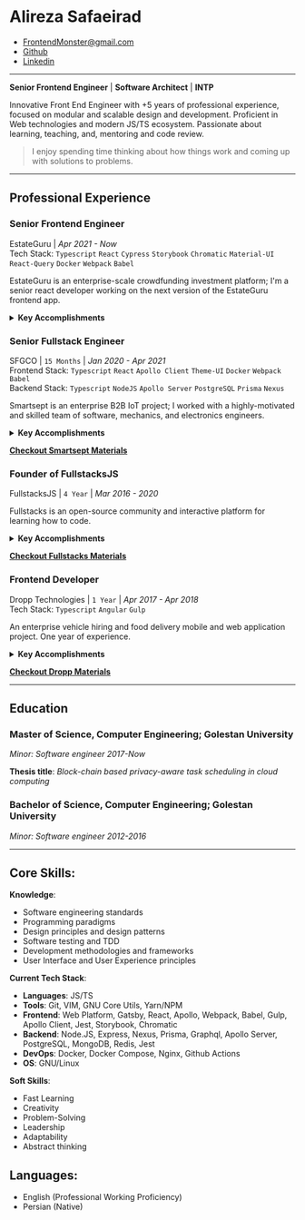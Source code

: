 <!-- omit in toc -->
# Alireza Safaeirad
* FrontendMonster@gmail.com
* [Github](https://github.com/frontendmonster)
* [Linkedin](https://www.linkedin.com/in/alireza-safaierad)

---

**Senior Frontend Engineer** | **Software Architect** | **INTP**

Innovative Front End Engineer with +5 years of professional experience, focused on modular and scalable design and development. Proficient in Web technologies and modern JS/TS ecosystem. Passionate about learning, teaching, and, mentoring and code review.

> I enjoy spending time thinking about how things work and coming up with solutions to problems.

---

## Professional Experience

### Senior Frontend Engineer
EstateGuru | _Apr 2021 - Now_\
Tech Stack: `Typescript` `React` `Cypress` `Storybook` `Chromatic` `Material-UI` `React-Query` `Docker` `Webpack` `Babel`

EstateGuru is an enterprise-scale crowdfunding investment platform; I'm a senior react developer working on the next version of the EstateGuru frontend app.

<details>
  <summary><b>Key Accomplishments</b></summary>

* Performed source code migration to [Typescript](https://www.typescriptlang.org/play) language for type-safety.
* Created UI review flow with [Storybook](https://storybook.js.org/) and [Chromatic](https://www.chromatic.com/).
* Integrated [Veriff](https://www.veriff.com/) and [Onfido](https://onfido.com/) for real identity verification.
* Implemented multiple Authentication flow (local, Google Auth code flow, Facebook Manual flow, MobileID, SmartID).
* Scale project by migrating from [CRA](https://create-react-app.dev/) to [Nx workspace](http://nx.dev/). 
* Integrated [Nordigen](https://nordigen.com/) banking platform.
</details>

### Senior Fullstack Engineer
SFGCO | `15 Months` | _Jan 2020 - Apr 2021_\
Frontend Stack: `Typescript` `React` `Apollo Client` `Theme-UI` `Docker` `Webpack` `Babel` \
Backend Stack: `Typescript` `NodeJS` `Apollo Server` `PostgreSQL` `Prisma` `Nexus` 

Smartsept is an enterprise B2B IoT project; I worked with a highly-motivated and skilled team of software, mechanics, and electronics engineers.

<details>
  <summary><b>Key Accomplishments</b></summary>

* Performed as a technical lead, designing and defining processes for other developers, also code reviews and production releases.
* Designed and Implemented a real-time monitoring/administration web application.
* Achieved end-to-end type-safety with `typescript`, `graphql`, `typegen`, and `prisma`.
* Created a fully dockerized development and production environment.
* Successfully installed a Linux server and virtualized environments using `docker-compose` and cloud infrastructure.
* Defined agile git branch strategy and workflow.
* Planed epics and user-stories for agile development.
* Implemented Robert C. Martin's clean architecture to separate business logic and infrastructure on the server-side.
* Achieve +120% memory efficiency on low-end devices by changing the serializing format.
* Ensured data/event transform reliability between low-end devices and cloud services on connection failure by introducing a multi-queue algorithm.
* Designed the smartsept design system, illustrations, and logo.
</details>

**[Checkout Smartsept Materials](./projects/smartsept.md)**

### Founder of FullstacksJS
FullstacksJS | `4 Year` | _Mar 2016 - 2020_ 

Fullstacks is an open-source community and interactive platform for learning how to code.

<details>
  <summary><b>Key Accomplishments</b></summary>

* Designed and Developed layered architecture.
* Implemented data layer API based on the `mongoose`.
* Developed token-based authorization for `REST` and `GraphQL` API.
* Applied agile test practices for test-driven development.
* Applied `Webpack HMR` on the server-side.
* Implemented both REST and GraphQL API on the same data layer.
* Migrated from Redux/Saga to Apollo client for remote data handling.
* Created a fully dockerized development and production environment.
* Designed the fullstacks design system, illustrations, and logo.
</details>

**[Checkout Fullstacks Materials](./projects/fullstacks-app.md)**

### Frontend Developer
Dropp Technologies | `1 Year` | _Apr 2017 - Apr 2018_ \
Tech Stack: `Typescript` `Angular` `Gulp`

An enterprise vehicle hiring and food delivery mobile and web application project. One year of experience.

<details>
  <summary><b>Key Accomplishments</b></summary>

* Provides and drives technical improvements for the frontend.
* Provide superior mentoring to frontend developers.
* Performed as a technical lead for the frontend team, code reviews, and production releases.
* Designed and developed the Dropp admin panel and landing page by Angular framework.
* Designed the dropp Mobile and application UI, illustrations.
</details>

**[Checkout Dropp Materials](./projects/dropp.md)**

---

## Education

### Master of Science, Computer Engineering; Golestan University
*Minor: Software engineer 2017-Now*

**Thesis title**: *Block-chain based privacy-aware task scheduling in cloud computing*

### Bachelor of Science, Computer Engineering; Golestan University
*Minor: Software engineer 2012-2016*

---

## Core Skills:

**Knowledge**:
* Software engineering standards
* Programming paradigms
* Design principles and design patterns
* Software testing and TDD
* Development methodologies and frameworks
* User Interface and User Experience principles

**Current Tech Stack**:
* **Languages**: JS/TS
* **Tools**: Git, VIM, GNU Core Utils, Yarn/NPM
* **Frontend**: Web Platform, Gatsby, React, Apollo, Webpack, Babel, Gulp, Apollo Client, Jest, Storybook, Chromatic
* **Backend**: Node.JS, Express, Nexus, Prisma, Graphql, Apollo Server, PostgreSQL, MongoDB, Redis, Jest
* **DevOps**: Docker, Docker Compose, Nginx, Github Actions
* **OS**: GNU/Linux

**Soft Skills**:
* Fast Learning
* Creativity
* Problem-Solving
* Leadership
* Adaptability
* Abstract thinking

## Languages:
* English (Professional Working Proficiency)
* Persian (Native)
